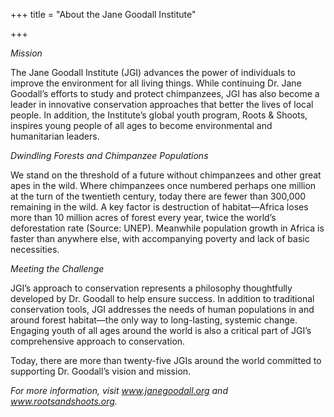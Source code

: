 +++
title = "About the Jane Goodall Institute"

+++



*Mission*

  


The Jane Goodall Institute \(JGI\) advances the power of individuals to improve the environment for all living things. While continuing Dr. Jane Goodall’s efforts to study and protect chimpanzees, JGI has also become a leader in innovative conservation approaches that better the lives of local people. In addition, the Institute’s global youth program, Roots & Shoots, inspires young people of all ages to become environmental and humanitarian leaders.

  


*Dwindling Forests and Chimpanzee Populations*

  


We stand on the threshold of a future without chimpanzees and other great apes in the wild. Where chimpanzees once numbered perhaps one million at the turn of the twentieth century, today there are fewer than 300,000 remaining in the wild. A key factor is destruction of habitat—Africa loses more than 10 million acres of forest every year, twice the world’s deforestation rate \(Source: UNEP\). Meanwhile population growth in Africa is faster than anywhere else, with accompanying poverty and lack of basic necessities.

  


*Meeting the Challenge*

  


JGI’s approach to conservation represents a philosophy thoughtfully developed by Dr. Goodall to help ensure success. In addition to traditional conservation tools, JGI addresses the needs of human populations in and around forest habitat—the only way to long-lasting, systemic change. Engaging youth of all ages around the world is also a critical part of JGI’s comprehensive approach to conservation.

Today, there are more than twenty-five JGIs around the world committed to supporting Dr. Goodall’s vision and mission.

  


*For more information, visit www.janegoodall.org and www.rootsandshoots.org.*


